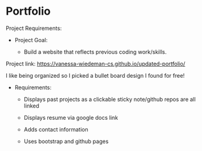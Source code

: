# Portfolio

Project Requirements:

- Project Goal:

  - Build a website that reflects previous coding work/skills. 
  
 Project link: https://vanessa-wiedeman-cs.github.io/updated-portfolio/
 
 I like being organized so I picked a bullet board design I found for free!

- Requirements:

  - Displays past projects as a clickable sticky note/github repos are all linked
  
  - Displays resume via google docs link
  
  - Adds contact information
  
  - Uses bootstrap and github pages
  
  
